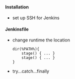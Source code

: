 #### Installation
* set up SSH for Jenkins

#### Jenkinsfile
* change runtime the location
    ```jenkins
    dir(%PATH%){
        stage() { ... }
        stage() { ... }
    }
* try...catch...finally
